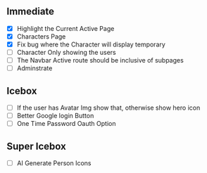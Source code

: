 ## Immediate

- [x] Highlight the Current Active Page
- [x] Characters Page
- [x] Fix bug where the Character will display temporary
- [ ] Character Only showing the users
- [ ] The Navbar Active route should be inclusive of subpages
- [ ] Adminstrate

## Icebox

- [ ] If the user has Avatar Img show that, otherwise show hero icon
- [ ] Better Google login Button
- [ ] One Time Password Oauth Option

## Super Icebox

- [ ] AI Generate Person Icons